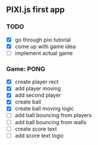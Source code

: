 ## PIXI.js first app

### TODO
- [x] go through pixi tutorial
- [x] come up with game idea
- [ ] implement actual game 

### Game: PONG
- [x] create player rect
- [x] add player moving
- [x] add second player
- [x] create ball
- [x] create ball moving logic
- [ ] add ball bouncing from players
- [ ] add ball bouncing from walls
- [ ] create score text
- [ ] add score text logic